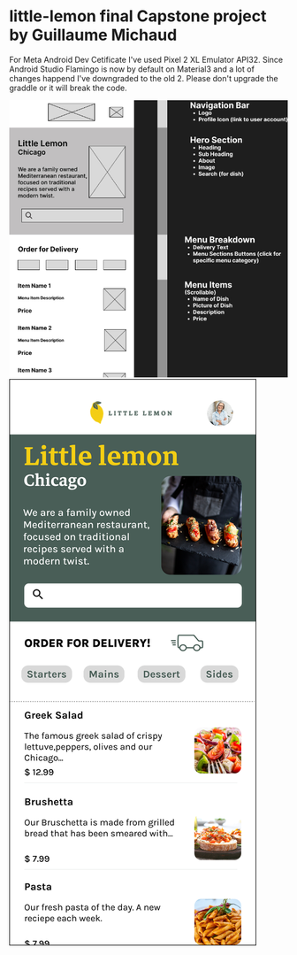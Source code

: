 # little-lemon final Capstone project by Guillaume Michaud

For Meta Android Dev Cetificate
I've used Pixel 2 XL Emulator API32.
Since Android Studio Flamingo is now by default on Material3 and a lot of changes happend I've downgraded to the old 2. Please don't upgrade the graddle or it will break the code.



![Figma Wirefram](/app/src/main/res/drawable/wireframe.jpg)
![Figma Canvas](/app/src/main/res/drawable/canvas_capstone_project.png)
